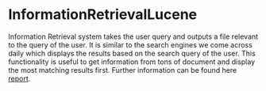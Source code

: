 # InformationRetrievalLucene
Information Retrieval system takes the user query and outputs a file
relevant to the query of the user. It is similar to the search engines
we come across daily which displays the results based on the search
query of the user. This functionality is useful to get information from
tons of document and display the most matching results first. Further information can be found here [report](https://github.com/n-e-e-l/InformationRetrievalLucene/blob/master/Lucene%20Documentation-Team%20Rocket%20(1).pdf).
